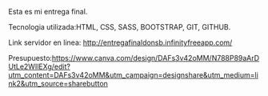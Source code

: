 Esta es mi entrega final.

Tecnologia utilizada:HTML, CSS, SASS, BOOTSTRAP, GIT, GITHUB.

Link servidor en linea: http://entregafinaldonsb.infinityfreeapp.com/

Presupuesto:https://www.canva.com/design/DAFs3v42oMM/N788P89aArDUtLe2WIlEXg/edit?utm_content=DAFs3v42oMM&utm_campaign=designshare&utm_medium=link2&utm_source=sharebutton
